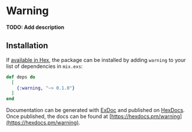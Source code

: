 # Warning

**TODO: Add description**

## Installation

If [available in Hex](https://hex.pm/docs/publish), the package can be installed
by adding `warning` to your list of dependencies in `mix.exs`:

```elixir
def deps do
  [
    {:warning, "~> 0.1.0"}
  ]
end
```

Documentation can be generated with [ExDoc](https://github.com/elixir-lang/ex_doc)
and published on [HexDocs](https://hexdocs.pm). Once published, the docs can
be found at [https://hexdocs.pm/warning](https://hexdocs.pm/warning).

